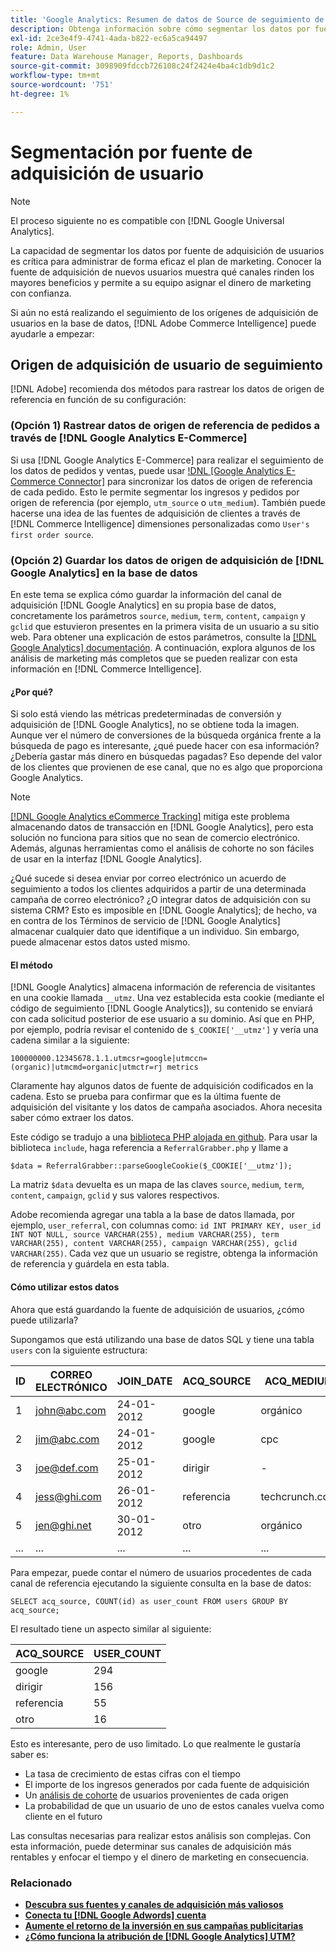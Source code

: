 ```yaml
---
title: 'Google Analytics: Resumen de datos de Source de seguimiento de adquisición de usuarios'
description: Obtenga información sobre cómo segmentar los datos por fuente de adquisición de usuarios.
exl-id: 2ce3e4f9-4741-4ada-b822-ec6a5ca94497
role: Admin, User
feature: Data Warehouse Manager, Reports, Dashboards
source-git-commit: 3098909fdccb726108c24f2424e4ba4c1db9d1c2
workflow-type: tm+mt
source-wordcount: '751'
ht-degree: 1%

---
```


# Segmentación por fuente de adquisición de usuario

>[!NOTE]
>
>El proceso siguiente no es compatible con [!DNL Google Universal Analytics].

La capacidad de segmentar los datos por fuente de adquisición de usuarios es crítica para administrar de forma eficaz el plan de marketing. Conocer la fuente de adquisición de nuevos usuarios muestra qué canales rinden los mayores beneficios y permite a su equipo asignar el dinero de marketing con confianza.

Si aún no está realizando el seguimiento de los orígenes de adquisición de usuarios en la base de datos, [!DNL Adobe Commerce Intelligence] puede ayudarle a empezar:

## Origen de adquisición de usuario de seguimiento

[!DNL Adobe] recomienda dos métodos para rastrear los datos de origen de referencia en función de su configuración:

### (Opción 1) Rastrear datos de origen de referencia de pedidos a través de [!DNL Google Analytics E-Commerce]

Si usa [!DNL Google Analytics E-Commerce] para realizar el seguimiento de los datos de pedidos y ventas, puede usar [!DNL [Google Analytics E-Commerce Connector]](../importing-data/integrations/google-ecommerce.md) para sincronizar los datos de origen de referencia de cada pedido. Esto le permite segmentar los ingresos y pedidos por origen de referencia (por ejemplo, `utm_source` o `utm_medium`). También puede hacerse una idea de las fuentes de adquisición de clientes a través de [!DNL Commerce Intelligence] dimensiones personalizadas como `User's first order source`.

### (Opción 2) Guardar los datos de origen de adquisición de [!DNL Google Analytics] en la base de datos

En este tema se explica cómo guardar la información del canal de adquisición [!DNL Google Analytics] en su propia base de datos, concretamente los parámetros `source`, `medium`, `term`, `content`, `campaign` y `gclid` que estuvieron presentes en la primera visita de un usuario a su sitio web. Para obtener una explicación de estos parámetros, consulte la [[!DNL Google Analytics] documentación](https://support.google.com/analytics/answer/1191184?hl=en#zippy=%2Cin-this-article). A continuación, explora algunos de los análisis de marketing más completos que se pueden realizar con esta información en [!DNL Commerce Intelligence].

#### ¿Por qué?

Si solo está viendo las métricas predeterminadas de conversión y adquisición de [!DNL Google Analytics], no se obtiene toda la imagen. Aunque ver el número de conversiones de la búsqueda orgánica frente a la búsqueda de pago es interesante, ¿qué puede hacer con esa información? ¿Debería gastar más dinero en búsquedas pagadas? Eso depende del valor de los clientes que provienen de ese canal, que no es algo que proporciona Google Analytics.

>[!NOTE]
>
>[[!DNL Google Analytics eCommerce Tracking]](https://developers.google.com/analytics/devguides/collection/gajs/gaTrackingEcommerce) mitiga este problema almacenando datos de transacción en [!DNL Google Analytics], pero esta solución no funciona para sitios que no sean de comercio electrónico. Además, algunas herramientas como el análisis de cohorte no son fáciles de usar en la interfaz [!DNL Google Analytics].

¿Qué sucede si desea enviar por correo electrónico un acuerdo de seguimiento a todos los clientes adquiridos a partir de una determinada campaña de correo electrónico? ¿O integrar datos de adquisición con su sistema CRM? Esto es imposible en [!DNL Google Analytics]; de hecho, va en contra de los Términos de servicio de [!DNL Google Analytics] almacenar cualquier dato que identifique a un individuo. Sin embargo, puede almacenar estos datos usted mismo.

#### El método

[!DNL Google Analytics] almacena información de referencia de visitantes en una cookie llamada `__utmz`. Una vez establecida esta cookie (mediante el código de seguimiento [!DNL Google Analytics]), su contenido se enviará con cada solicitud posterior de ese usuario a su dominio. Así que en PHP, por ejemplo, podría revisar el contenido de `$_COOKIE['__utmz']` y vería una cadena similar a la siguiente:

`100000000.12345678.1.1.utmcsr=google|utmccn=(organic)|utmcmd=organic|utmctr=rj metrics`

Claramente hay algunos datos de fuente de adquisición codificados en la cadena. Esto se prueba para confirmar que es la última fuente de adquisición del visitante y los datos de campaña asociados. Ahora necesita saber cómo extraer los datos.

Este código se tradujo a una [biblioteca PHP alojada en github](https://github.com/RJMetrics/referral-grabber-php). Para usar la biblioteca `include`, haga referencia a `ReferralGrabber.php` y llame a

`$data = ReferralGrabber::parseGoogleCookie($_COOKIE['__utmz']);`

La matriz `$data` devuelta es un mapa de las claves `source`, `medium`, `term`, `content`, `campaign`, `gclid` y sus valores respectivos.

Adobe recomienda agregar una tabla a la base de datos llamada, por ejemplo, `user_referral`, con columnas como: `id INT PRIMARY KEY, user_id INT NOT NULL, source VARCHAR(255), medium VARCHAR(255), term VARCHAR(255), content VARCHAR(255), campaign VARCHAR(255), gclid VARCHAR(255)`. Cada vez que un usuario se registre, obtenga la información de referencia y guárdela en esta tabla.

#### Cómo utilizar estos datos

Ahora que está guardando la fuente de adquisición de usuarios, ¿cómo puede utilizarla?

Supongamos que está utilizando una base de datos SQL y tiene una tabla `users` con la siguiente estructura:

| ID | CORREO ELECTRÓNICO | JOIN_DATE | ACQ_SOURCE | ACQ_MEDIUM |
|--- |--- |--- |--- |--- |
| 1 | john@abc.com | 24-01-2012 | google | orgánico |
| 2 | jim@abc.com | 24-01-2012 | google | cpc |
| 3 | joe@def.com | 25-01-2012 | dirigir | - |
| 4 | jess@ghi.com | 26-01-2012 | referencia | techcrunch.com |
| 5 | jen@ghi.net | 30-01-2012 | otro | orgánico |
| ... | ... | ... | ... | ... |

Para empezar, puede contar el número de usuarios procedentes de cada canal de referencia ejecutando la siguiente consulta en la base de datos:

`SELECT acq_source, COUNT(id) as user_count FROM users GROUP BY acq_source;`

El resultado tiene un aspecto similar al siguiente:

| ACQ_SOURCE | USER_COUNT |
|--- |--- |
| google | 294 |
| dirigir | 156 |
| referencia | 55 |
| otro | 16 |

Esto es interesante, pero de uso limitado. Lo que realmente le gustaría saber es:

* La tasa de crecimiento de estas cifras con el tiempo
* El importe de los ingresos generados por cada fuente de adquisición
* Un [análisis de cohorte](https://en.wikipedia.org/wiki/Cohort_analysis) de usuarios provenientes de cada origen
* La probabilidad de que un usuario de uno de estos canales vuelva como cliente en el futuro

Las consultas necesarias para realizar estos análisis son complejas. Con esta información, puede determinar sus canales de adquisición más rentables y enfocar el tiempo y el dinero de marketing en consecuencia.

### Relacionado

* **[Descubra sus fuentes y canales de adquisición más valiosos](../analysis/most-value-source-channel.md)**
* **[Conecta tu [!DNL Google Adwords] cuenta](../importing-data/integrations/google-adwords.md)**
* **[Aumente el retorno de la inversión en sus campañas publicitarias](../analysis/roi-ad-camp.md)**
* **[¿Cómo funciona la atribución de  [!DNL Google Analytics] UTM?](../analysis/utm-attributes.md)**
